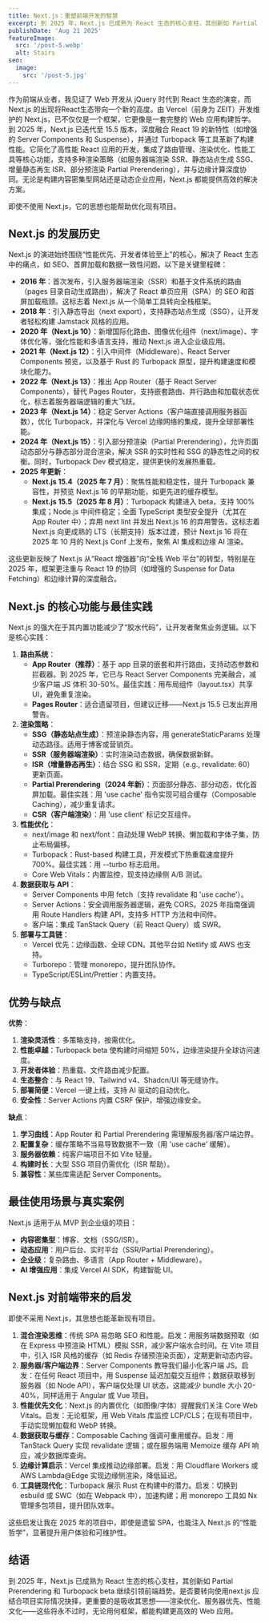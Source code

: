 ```yaml
---
title: Next.js：重塑前端开发的智慧
excerpt: 到 2025 年，Next.js 已成熟为 React 生态的核心支柱，其创新如 Partial Prerendering 和 Turbopack beta 继续引领前端趋势。是否要转向使用next.js 应结合项目实际情况抉择，更重要的是吸收其思想——渲染优化、服务器优先、性能文化——这些将永不过时，无论用何框架，都能构建更高效的 Web 应用。
publishDate: 'Aug 21 2025'
featureImage:
  src: '/post-5.webp'
  alt: Stairs
seo:
  image:
    src: '/post-5.jpg'
---
```


作为前端从业者，我见证了 Web 开发从 jQuery 时代到 React 生态的演变，而 Next.js 的出现将React生态带向一个新的高度。由 Vercel（前身为 ZEIT）开发维护的 Next.js，已不仅仅是一个框架，它更像是一套完整的 Web 应用构建哲学。到 2025 年，Next.js 已迭代至 15.5 版本，深度融合 React 19 的新特性（如增强的 Server Components 和 Suspense），并通过 Turbopack 等工具革新了构建性能。它简化了高性能 React 应用的开发，集成了路由管理、渲染优化、性能工具等核心功能，支持多种渲染策略（如服务器端渲染 SSR、静态站点生成 SSG、增量静态再生 ISR、部分预渲染 Partial Prerendering），并与边缘计算深度协同。无论是构建内容密集型网站还是动态企业应用，Next.js 都能提供高效的解决方案。

即使不使用 Next.js，它的思想也能帮助优化现有项目。

## Next.js 的发展历史

Next.js 的演进始终围绕“性能优先、开发者体验至上”的核心，解决了 React 生态中的痛点，如 SEO、首屏加载和数据一致性问题。以下是关键里程碑：

- **2016 年**：首次发布，引入服务器端渲染（SSR）和基于文件系统的路由（pages 目录自动生成路由），解决了 React 单页应用（SPA）的 SEO 和首屏加载瓶颈。这标志着 Next.js 从一个简单工具转向全栈框架。
- **2018 年**：引入静态导出（next export），支持静态站点生成（SSG），让开发者轻松构建 Jamstack 风格的应用。
- **2020 年（Next.js 10）**：新增国际化路由、图像优化组件（next/image）、字体优化等，强化性能和多语言支持，推动 Next.js 进入企业级应用。
- **2021 年（Next.js 12）**：引入中间件（Middleware）、React Server Components 预览，以及基于 Rust 的 Turbopack 原型，提升构建速度和模块化能力。
- **2022 年（Next.js 13）**：推出 App Router（基于 React Server Components），替代 Pages Router，支持嵌套路由、并行路由和加载状态优化，标志着服务器端逻辑的重大飞跃。
- **2023 年（Next.js 14）**：稳定 Server Actions（客户端直接调用服务器函数），优化 Turbopack，并深化与 Vercel 边缘网络的集成，提升全球部署性能。
- **2024 年（Next.js 15）**：引入部分预渲染（Partial Prerendering），允许页面动态部分与静态部分混合渲染，解决 SSR 的实时性和 SSG 的静态性之间的权衡。同时，Turbopack Dev 模式稳定，提供更快的发展热重载。
- **2025 年更新**：
  - **Next.js 15.4（2025 年 7 月）**：聚焦性能和稳定性，提升 Turbopack 兼容性，并预览 Next.js 16 的早期功能，如更先进的缓存模型。
  - **Next.js 15.5（2025 年 8 月）**：Turbopack 构建进入 beta，支持 100% 集成；Node.js 中间件稳定；全面 TypeScript 类型安全提升（尤其在 App Router 中）；弃用 next lint 并发出 Next.js 16 的弃用警告。这标志着 Next.js 向更成熟的 LTS（长期支持）版本过渡，预计 Next.js 16 将在 2025 年 10 月的 Next.js Conf 上发布，聚焦 AI 集成和边缘 AI 渲染。

这些更新反映了 Next.js 从“React 增强器”向“全栈 Web 平台”的转型，特别是在 2025 年，框架更注重与 React 19 的协同（如增强的 Suspense for Data Fetching）和边缘计算的深度融合。

## Next.js 的核心功能与最佳实践

Next.js 的强大在于其内置功能减少了“胶水代码”，让开发者聚焦业务逻辑。以下是核心实践：

1. **路由系统**：
   - **App Router（推荐）**：基于 app 目录的嵌套和并行路由，支持动态参数和拦截器。到 2025 年，它已与 React Server Components 完美融合，减少客户端 JS 体积 30-50%。最佳实践：用布局组件（layout.tsx）共享 UI，避免重复渲染。
   - **Pages Router**：适合遗留项目，但建议迁移——Next.js 15.5 已发出弃用警告。
2. **渲染策略**：
   - **SSG（静态站点生成）**：预渲染静态内容，用 generateStaticParams 处理动态路径。适用于博客或营销页。
   - **SSR（服务器端渲染）**：实时渲染动态数据，确保数据新鲜。
   - **ISR（增量静态再生）**：结合 SSG 和 SSR，定期（e.g., revalidate: 60）更新页面。
   - **Partial Prerendering（2024 年新）**：页面部分静态、部分动态，优化首屏加载。最佳实践：用 'use cache' 指令实现可组合缓存（Composable Caching），减少重复请求。
   - **CSR（客户端渲染）**：用 'use client' 标记交互组件。
3. **性能优化**：
   - next/image 和 next/font：自动处理 WebP 转换、懒加载和字体子集，防止布局偏移。
   - Turbopack：Rust-based 构建工具，开发模式下热重载速度提升 700%。最佳实践：用 --turbo 标志启用。
   - Core Web Vitals：内置监控，现支持边缘侧 A/B 测试。
4. **数据获取与 API**：
   - Server Components 中用 fetch（支持 revalidate 和 'use cache'）。
   - Server Actions：安全调用服务器逻辑，避免 CORS。2025 年指南强调用 Route Handlers 构建 API，支持多 HTTP 方法和中间件。
   - 客户端：集成 TanStack Query（前 React Query）或 SWR。
5. **部署与工具链**：
   - Vercel 优先：边缘函数、全球 CDN。其他平台如 Netlify 或 AWS 也支持。
   - Turborepo：管理 monorepo，提升团队协作。
   - TypeScript/ESLint/Prettier：内置支持。

## 优势与缺点

**优势**：

1. **渲染灵活性**：多策略支持，按需优化。
2. **性能卓越**：Turbopack beta 使构建时间缩短 50%，边缘渲染提升全球访问速度。
3. **开发者体验**：热重载、文件路由减少配置。
4. **生态整合**：与 React 19、Tailwind v4、Shadcn/UI 等无缝协作。
5. **部署简便**：Vercel 一键上线，支持 AI 驱动的自动优化。
6. **安全性**：Server Actions 内置 CSRF 保护，增强边缘安全。

**缺点**：

1. **学习曲线**：App Router 和 Partial Prerendering 需理解服务器/客户端边界。
2. **配置复杂**：缓存策略不当易导致数据不一致（用 'use cache' 缓解）。
3. **服务器依赖**：纯客户端项目不如 Vite 轻量。
4. **构建时长**：大型 SSG 项目仍需优化（ISR 帮助）。
5. **兼容性**：某些库需适配 Server Components。

## 最佳使用场景与真实案例

Next.js 适用于从 MVP 到企业级的项目：

- **内容密集型**：博客、文档（SSG/ISR）。
- **动态应用**：用户后台、实时平台（SSR/Partial Prerendering）。
- **企业级**：复杂路由、多语言（App Router + Middleware）。
- **AI 增强应用**：集成 Vercel AI SDK，构建智能 UI。

## Next.js 对前端带来的启发

即使不采用 Next.js，其思想也能革新现有项目。

1. **混合渲染思维**：传统 SPA 易忽略 SEO 和性能。启发：用服务端数据预取（如在 Express 中预渲染 HTML）模拟 SSR，减少客户端水合时间。在 Vite 项目中，引入 ISR 风格的缓存（如 Redis 存储预渲染页面），定期更新动态内容。
2. **服务器/客户端边界**：Server Components 教导我们最小化客户端 JS。启发：在任何 React 项目中，用 Suspense 延迟加载交互组件；数据获取移到服务器（如 Node API），客户端仅处理 UI 状态，这能减少 bundle 大小 20-40%，同样适用于 Angular 或 Vue 项目。
3. **性能优先文化**：Next.js 的内置优化（如图像/字体）提醒我们关注 Core Web Vitals。启发：无论框架，用 Web Vitals 库监控 LCP/CLS；在现有项目中，手动实现懒加载和 WebP 转换。
4. **数据获取与缓存**：Composable Caching 强调可重用缓存。启发：用 TanStack Query 实现 revalidate 逻辑；或在服务端用 Memoize 缓存 API 响应，减少数据库查询。
5. **边缘计算启示**：Vercel 集成推动边缘部署。启发：用 Cloudflare Workers 或 AWS Lambda@Edge 实现边缘侧渲染，降低延迟。
6. **工具链现代化**：Turbopack 展示 Rust 在构建中的潜力。启发：切换到 esbuild 或 SWC（如在 Webpack 中），加速构建；用 monorepo 工具如 Nx 管理多包项目，提升团队效率。

这些启发让我在 2025 年的项目中，即使是遗留 SPA，也能注入 Next.js 的“性能哲学”，显著提升用户体验和可维护性。

## 结语

到 2025 年，Next.js 已成熟为 React 生态的核心支柱，其创新如 Partial Prerendering 和 Turbopack beta 继续引领前端趋势。是否要转向使用next.js 应结合项目实际情况抉择，更重要的是吸收其思想——渲染优化、服务器优先、性能文化——这些将永不过时，无论用何框架，都能构建更高效的 Web 应用。
